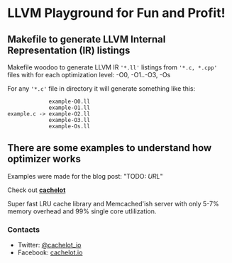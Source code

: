 # LLVM Playground for Fun and Profit!

## Makefile to generate LLVM Internal Representation (IR) listings

Makefile woodoo to generate LLVM IR `'*.ll'` listings from `'*.c, *.cpp'` files with for each optimization level: -O0, -O1..-O3, -Os

For any `'*.c'` file in directory it will generate something like this:

```
             example-O0.ll
             example-O1.ll
example.c -> example-O2.ll
             example-O3.ll
             example-Os.ll
```

## There are some examples to understand how optimizer works

Examples were made for the blog post: "TODO: *URL*"


Check out **[cachelot](https://github.com/cachelot/cachelot)**

Super fast LRU cache library and Memcached'ish server with only 5-7% memory overhead and 99% single core utlilization.

### Contacts
 * Twitter: [@cachelot_io](https://twitter.com/cachelot_io)
 * Facebook: [cachelot.io](https://facebook.com/cachelot.io)


